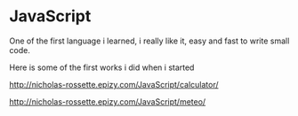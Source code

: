 # JavaScript

One of the first language i learned, i really like it, easy and fast to write small code.

Here is some of the first works i did when i started

http://nicholas-rossette.epizy.com/JavaScript/calculator/

http://nicholas-rossette.epizy.com/JavaScript/meteo/
